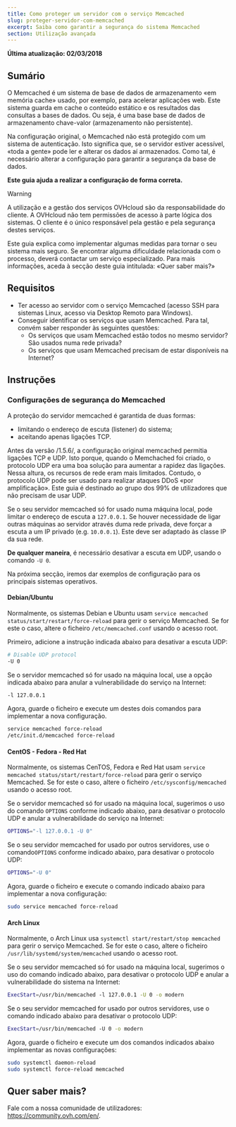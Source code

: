 ```yaml
---
title: Como proteger um servidor com o serviço Memcached
slug: proteger-servidor-com-memcached
excerpt: Saiba como garantir a segurança do sistema Memcached
section: Utilização avançada
---
```


**Última atualização: 02/03/2018**


## Sumário

O Memcached é um sistema de base de dados de armazenamento «em memória cache» usado, por exemplo, para acelerar aplicações web. Este sistema guarda em cache o conteúdo estático e os resultados das consultas a bases de dados. Ou seja, é uma base base de dados de armazenamento chave-valor (armazenamento não persistente).

Na configuração original, o Memcached não está protegido com um sistema de autenticação. Isto significa que, se o servidor estiver acessível, «toda a gente» pode ler e alterar os dados aí armazenados. Como tal, é necessário alterar a configuração para garantir a segurança da base de dados.


**Este guia ajuda a realizar a configuração de forma correta.**


> [!warning]
>
> A utilização e a gestão dos serviços OVHcloud são da responsabilidade do cliente. A OVHcloud não tem permissões de acesso à parte lógica dos sistemas. O cliente é o único responsável pela gestão e pela segurança destes serviços.
>
> Este guia explica como implementar algumas medidas para tornar o seu sistema mais seguro. Se encontrar alguma dificuldade relacionada com o processo, deverá contactar um serviço especializado. Para mais informações, aceda à secção deste guia intitulada: «Quer saber mais?»
>


## Requisitos


- Ter acesso ao servidor com o serviço Memcached (acesso SSH para sistemas Linux, acesso via Desktop Remoto para Windows).
- Conseguir identificar os serviços que usam Memcached. Para tal, convém saber responder às seguintes questões:
    - Os serviços que usam Memcached estão todos no mesmo servidor? São usados numa rede privada?
    - Os serviços que usam Memcached precisam de estar disponíveis na Internet?


## Instruções

### Configurações de segurança do Memcached

A proteção do servidor memcached é garantida de duas formas:

- limitando o endereço de escuta (listener) do sistema;
- aceitando apenas ligações TCP.


Antes da versão /1.5.6/, a configuração original memcached permitia ligações TCP e UDP. Isto porque, quando o Memchached foi criado, o protocolo UDP era uma boa solução para aumentar a rapidez das ligações. Nessa altura, os recursos de rede eram mais limitados.
Contudo, o protocolo UDP pode ser usado para realizar ataques DDoS «por amplificação».
Este guia é destinado ao grupo dos 99% de utilizadores que não precisam de usar UDP.

Se o seu servidor memcached só for usado numa máquina local, pode limitar o endereço de escuta a `127.0.0.1`.
Se houver necessidade de ligar outras máquinas ao servidor através duma rede privada, deve forçar a escuta a um IP privado (e.g. `10.0.0.1`). Este deve ser adaptado às classe IP da sua rede.

**De qualquer maneira**, é necessário desativar a escuta em UDP, usando o comando `-U 0`.

Na próxima secção, iremos dar exemplos de configuração para os principais sistemas operativos.


#### Debian/Ubuntu

Normalmente, os sistemas Debian e Ubuntu usam `service memcached status/start/restart/force-reload` para gerir o serviço Memcached. Se for este o caso, altere o ficheiro `/etc/memcached.conf` usando o acesso root.

Primeiro, adicione a instrução indicada abaixo para desativar a escuta UDP:

```sh
# Disable UDP protocol
-U 0
```
Se o servidor memcached só for usado na máquina local, use a opção indicada abaixo para anular a vulnerabilidade do serviço na Internet:

```sh
-l 127.0.0.1
```

Agora, guarde o ficheiro e execute um destes dois comandos para implementar a nova configuração.


```sh
service memcached force-reload
/etc/init.d/memcached force-reload
```


#### CentOS - Fedora - Red Hat


Normalmente, os sistemas CenTOS, Fedora e Red Hat usam `service memcached status/start/restart/force-reload` para gerir o serviço Memcached. Se for este o caso, altere o ficheiro `/etc/sysconfig/memcached` usando o acesso root.


Se o servidor memcached só for usado na máquina local, sugerimos o uso do comando `OPTIONS` conforme indicado abaixo, para desativar o protocolo UDP e anular a vulnerabilidade do serviço na Internet:

```sh
OPTIONS="-l 127.0.0.1 -U 0"
```


Se o seu servidor memcached for usado por outros servidores, use o comando`OPTIONS` conforme indicado abaixo, para desativar o protocolo UDP:

```sh
OPTIONS="-U 0"
```

Agora, guarde o ficheiro e execute o comando indicado abaixo para implementar a nova configuração:

```sh
sudo service memcached force-reload
```


#### Arch Linux


Normalmente, o Arch Linux usa `systemctl start/restart/stop memcached` para gerir o serviço Memcached. Se for este o caso, altere o ficheiro `/usr/lib/systemd/system/memcached` usando o acesso root.

Se o seu servidor memcached só for usado na máquina local, sugerimos o uso do comando indicado abaixo, para desativar o protocolo UDP e anular a vulnerabilidade do sistema na Internet:

```sh
ExecStart=/usr/bin/memcached -l 127.0.0.1 -U 0 -o modern
```


Se o seu servidor memcached for usado por outros servidores, use o comando indicado abaixo para desativar o protocolo UDP:

```sh
ExecStart=/usr/bin/memcached -U 0 -o modern
```


Agora, guarde o ficheiro e execute um dos comandos indicados abaixo implementar as novas configurações:


```sh
sudo systemctl daemon-reload
sudo systemctl force-reload memcached
```

## Quer saber mais?

Fale com a nossa comunidade de utilizadores: <https://community.ovh.com/en/>.
